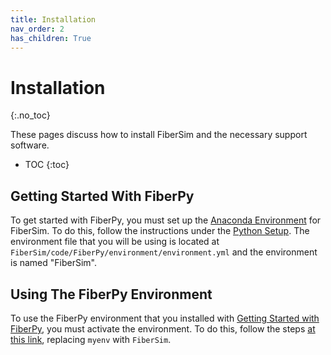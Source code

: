 ```yaml
---
title: Installation
nav_order: 2
has_children: True
---
```


# Installation
{:.no_toc}

These pages discuss how to install FiberSim and the necessary support software.

* TOC
{:toc}

## Getting Started With FiberPy

To get started with FiberPy, you must set up the [Anaconda Environment](http://campbell-muscle-lab.github.io/howtos_Python/pages/anaconda/anaconda.html) for FiberSim. To do this, follow the instructions under the [Python Setup](python_setup/python_setup.md). The environment file that you will be using is located at `FiberSim/code/FiberPy/environment/environment.yml` and the environment is named "FiberSim".

## Using The FiberPy Environment

To use the FiberPy environment that you installed with [Getting Started with FiberPy](#getting-started-with-fiberpy), you must activate the environment. To do this, follow the steps [at this link](http://localhost:4000/pages/anaconda/anaconda.html#executing-python-py-files), replacing `myenv` with `FiberSim`.